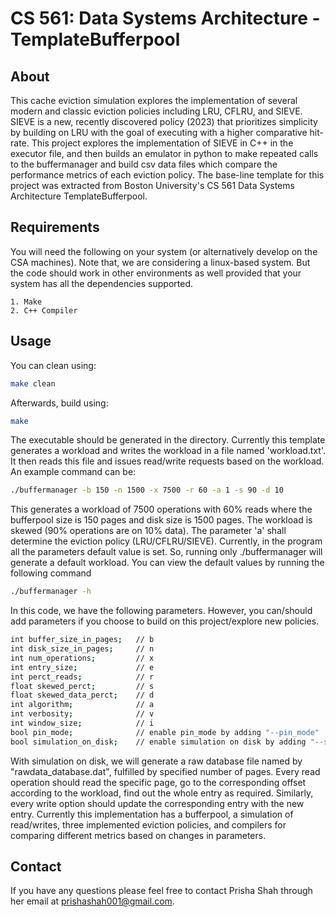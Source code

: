 # CS 561: Data Systems Architecture - TemplateBufferpool


## About

This cache eviction simulation explores the implementation of several modern and classic eviction policies including LRU, CFLRU, and SIEVE.
SIEVE is a new, recently discovered policy (2023) that prioritizes simplicity by building on LRU with the goal of executing with a higher 
comparative hit-rate. This project explores the implementation of SIEVE in C++ in the executor file, and then builds an emulator in python to 
make repeated calls to the buffermanager and build csv data files which compare the performance metrics of each eviction policy. The base-line template for this project was extracted from Boston University's
CS 561 Data Systems Architecture TemplateBufferpool. 


## Requirements

You will need the following on your system (or alternatively develop on the
CSA machines). Note that, we are considering a linux-based system. But the code should work in other 
environments as well provided that your system has all the dependencies supported.

    1. Make
    2. C++ Compiler


## Usage

You can clean using:


```bash
make clean
```

Afterwards, build using:


```bash
make
```

The executable should be generated in the directory. Currently this template generates a workload and writes the workload
in a file named 'workload.txt'. It then reads this file and issues read/write requests based on the workload. An example command can be: 

```bash
./buffermanager -b 150 -n 1500 -x 7500 -r 60 -a 1 -s 90 -d 10
```

This generates a workload of 7500 operations with 60% reads where the bufferpool size is 150 pages and disk size is 1500 pages. 
The workload is skewed (90% operations are on 10% data). The parameter 'a' shall determine the eviction policy (LRU/CFLRU/SIEVE).
Currently, in the program all the parameters default value is set. So, running only ./buffermanager will generate a default workload.
You can view the default values by running the following command

```bash
./buffermanager -h
```
In this code, we have the following parameters. However, you can/should add parameters if you choose to build on this project/explore new policies. 
```bash
int buffer_size_in_pages;	// b
int disk_size_in_pages;   	// n
int num_operations;    		// x
int entry_size;             // e
int perct_reads;       		// r
float skewed_perct;      	// s
float skewed_data_perct; 	// d
int algorithm;         		// a
int verbosity;         		// v
int window_size;            // i 
bool pin_mode;   		    // enable pin_mode by adding "--pin_mode"
bool simulation_on_disk;    // enable simulation on disk by adding "--simulation_on_dsik"
```
With simulation on disk, we will generate a raw database file named by "rawdata_database.dat", fulfilled by specified number of pages.
Every read operation should read the specific page, go to the corresponding offset according to the workload, find out the whole entry
as required. Similarly, every write option should update the corresponding entry with the new entry.
Currently this implementation has a bufferpool, a simulation of read/writes, three implemented eviction policies, and compilers 
for comparing different metrics based on changes in parameters. 


## Contact 

If you have any questions please feel free to contact Prisha Shah through her email at prishashah001@gmail.com. 
